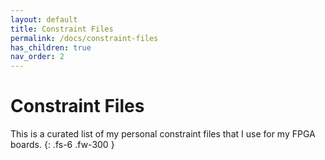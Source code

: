 ```yaml
---
layout: default
title: Constraint Files
permalink: /docs/constraint-files
has_children: true
nav_order: 2
---
```


# Constraint Files

This is a curated list of my personal constraint files that I use for my FPGA boards. 
{: .fs-6 .fw-300 }